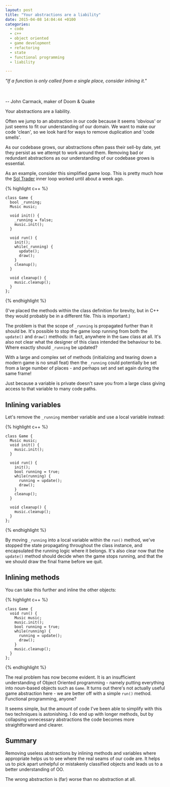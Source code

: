 ```yaml
---
layout: post
title: "Your abstractions are a liability"
date: 2015-04-08 14:04:44 +0100
categories:
  - code
  - c++
  - object oriented
  - game development
  - refactoring
  - state
  - functional programming
  - liability

---
```


<div class='alert alert-info'>

<i>"If a function is only called from a single place, consider inlining it."</i>

<br/><br/>
-- John Carmack, maker of Doom &amp; Quake

</div>

Your abstractions are a liability.

Often we jump to an abstraction in our code because it seems 'obvious' or just seems to fit our understanding of our domain. We want to make our code 'clean', so we look hard for ways to remove duplication and 'code smells'.

As our codebase grows, our abstractions often pass their sell-by date, yet they persist as we attempt to work around them. Removing bad or redundant abstractions as our understanding of our codebase grows is essential.

As an example, consider this simplified game loop. This is pretty much how the [Sol Trader](http://soltrader.net) inner loop worked until about a week ago.

{% highlight c++ %}

    class Game {
      bool _running;
      Music music;

      void init() {
        _running = false;
        music.init();
      }

      void run() {
        init();
        while(_running) {
          update();
          draw();
        }
        cleanup();
      }

      void cleanup() {
        music.cleanup();
      }
    };

{% endhighlight %}

(I've placed the methods within the class definition for brevity, but in C++ they would probably be in a different file. This is important.)

The problem is that the scope of `_running` is propagated further than it should be. It's possible to stop the game loop running from both the `update()` and `draw()` methods: in fact, anywhere in the `Game` class at all. It's also not clear what the designer of this class intended the behaviour to be. Where exactly should `_running` be updated?

With a large and complex set of methods (initializing and tearing down a modern
game is no small feat) then the `_running` could potentially be set from a
large number of places - and perhaps set and set again during the same frame!

Just because a variable is private doesn't save you from a large class giving
access to that variable to many code paths.

## Inlining variables

Let's remove the `_running` member variable and use a local variable instead:

{% highlight c++ %}

    class Game {
      Music music;
      void init() {
        music.init();
      }

      void run() {
        init();
        bool running = true;
        while(running) {
          running = update();
          draw();
        }
        cleanup();
      }

      void cleanup() {
        music.cleanup();
      }
    };

{% endhighlight %}

By moving `_running` into a local variable within the `run()` method, we've stopped the state propagating throughout the class instance, and encapsulated the running logic where it belongs. It's also clear now that the `update()` method should decide when the game stops running, and that the we should draw the final frame before we quit.

## Inlining methods

You can take this further and inline the other objects:

{% highlight c++ %}

    class Game {
      void run() {
        Music music;
        music.init();
        bool running = true;
        while(running) {
          running = update();
          draw();
        }
        music.cleanup();
      }
    };

{% endhighlight %}

The real problem has now become evident. It is an insufficient understanding of Object Oriented programming - namely putting everything into noun-based objects such as `Game`. It turns out there's not actually useful game abstraction here - we are better off with a simple `run()` method. Functional programming, anyone?

It seems simple, but the amount of code I've been able to simplify with this two techniques is astonishing. I do end up with longer methods, but by collapsing unnecessary abstractions the code becomes more straightforward and clearer.

## Summary

Removing useless abstractions by inlining methods and variables where appropriate helps us to see where the real seams of our code are. It helps us to pick apart unhelpful or mistakenly classified objects and leads us to a better understanding of OO.

The wrong abstraction is (far) worse than no abstraction at all.
